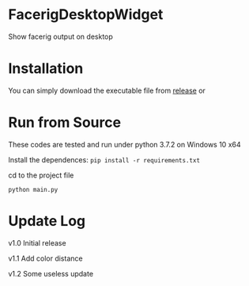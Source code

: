 # FacerigDesktopWidget
Show facerig output on desktop
# Installation
You can simply download the executable file from [release](https://github.com/kuloPo-com/FacerigDesktopWidget/releases) or
# Run from Source
These codes are tested and run under python 3.7.2 on Windows 10 x64

Install the dependences: `pip install -r requirements.txt`

cd to the project file

`python main.py`

# Update Log
v1.0 Initial release

v1.1 Add color distance

v1.2 Some useless update
